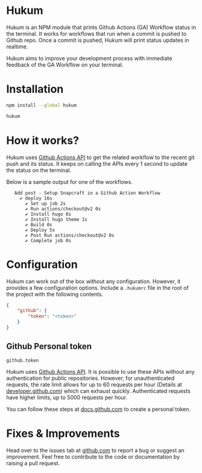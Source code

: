# Hukum
Hukum is an NPM module that prints Github Actions (GA) Workflow status in the terminal. It works for workflows that run when a commit is pushed to Github repo. Once a commit is pushed, Hukum will print status updates in realtime.

Hukum aims to improve your development process with immediate feedback of the GA Workflow on your terminal.

# Installation
```bash
npm install --global hukum

hukum
```

# How it works?
Hukum uses [Github Actions API](https://developer.github.com/v3/actions/) to get the related workflow to the recent git push and its status. It keeps on calling the APIs every 1 second to update the status on the terminal.

Below is a sample output for one of the workflows.

```
   Add post - Setup Snapcraft in a Github Action Workflow
     ✔ deploy 16s
       ✔ Set up job 2s
       ✔ Run actions/checkout@v2 0s
       ✔ Install hugo 8s
       ✔ Install hugo theme 1s
       ✔ Build 0s
       ✔ Deploy 5s
       ✔ Post Run actions/checkout@v2 0s
       ✔ Complete job 0s
```

# Configuration
Hukum can work out of the box without any configuration. However, it provides a few configuration options. Include a `.hukumrc` file in the root of the project with the following contents.

```json
{
    "github": {
        "token": "<token>"
    }
}
```

## Github Personal token
```
github.token
```

Hukum uses [Github Actions API](https://developer.github.com/v3/actions/). It is possible to use these APIs without any authentication for public repositories. However, for unauthenticated requests, the rate limit allows for up to 60 requests per hour (Details at [developer.github.com](https://developer.github.com/v3/#rate-limiting)) which can exhaust quickly. Authenticated requests have higher limits, up to 5000 requests per hour.


You can follow these steps at [docs.github.com](https://docs.github.com/en/github/authenticating-to-github/creating-a-personal-access-token) to create a personal token.

# Fixes & Improvements
Head over to the issues tab at [github.com](https://github.com/abskmj/hukum/issues) to report a bug or suggest an improvement. Feel free to contribute to the code or documentation by raising a pull request.
